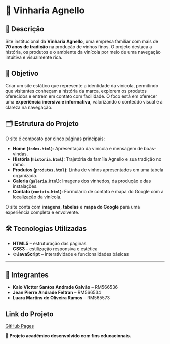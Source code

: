 # 🍷 Vinharia Agnello

## 📝 Descrição  
Site institucional da **Vinharia Agnello**, uma empresa familiar com mais de **70 anos de tradição** na produção de vinhos finos. O projeto destaca a história, os produtos e o ambiente da vinícola por meio de uma navegação intuitiva e visualmente rica.


## 🎯 Objetivo  
Criar um site estático que represente a identidade da vinícola, permitindo que visitantes conheçam a história da marca, explorem os produtos oferecidos e entrem em contato com facilidade. O foco está em oferecer uma **experiência imersiva e informativa**, valorizando o conteúdo visual e a clareza na navegação.


## 🗂️ Estrutura do Projeto  

O site é composto por cinco páginas principais:

-  **Home (`index.html`)**: Apresentação da vinícola e mensagem de boas-vindas.  
-  **História (`historia.html`)**: Trajetória da família Agnello e sua tradição no ramo.  
-  **Produtos (`produtos.html`)**: Linha de vinhos apresentados em uma tabela organizada.  
-  **Galeria (`galeria.html`)**: Imagens dos vinhedos, da produção e das instalações.  
-  **Contato (`contato.html`)**: Formulário de contato e mapa do Google com a localização da vinícola.

O site conta com **imagens**, **tabelas** e **mapa do Google** para uma experiência completa e envolvente.


## 🛠️ Tecnologias Utilizadas  

- **HTML5** – estruturação das páginas  
   **CSS3** – estilização responsiva e estética  
- ⚙**JavaScript** – interatividade e funcionalidades básicas

---

## 👥 Integrantes  

-  **Kaio Victtor Santos Andrade Galvão** – RM566536  
-  **Jean Pierre Andrade Feltran** – RM566534  
-  **Luara Martins de Oliveira Ramos** – RM565573 




## Link do Projeto
[GitHub Pages](https://kaiogalvao.github.io/vinheria-agnello/)

🧃 **Projeto acadêmico desenvolvido com fins educacionais.**
